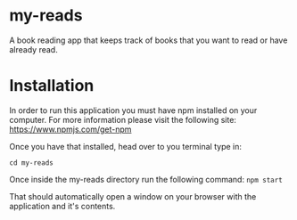 # my-reads
A book reading app that keeps track of books that you want to read or have already read.

# Installation
In order to run this application you must have npm installed on your computer. For more information please visit the following site: https://www.npmjs.com/get-npm

Once you have that installed, head over to you terminal type in:

`cd my-reads`

Once inside the my-reads directory run the following command:
`npm start`

That should automatically open a window on your browser with the application and it's contents. 

